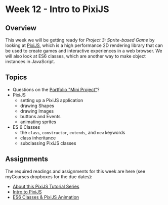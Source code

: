 # Week 12 - Intro to PixiJS

## Overview
This week we will be getting ready for *Project 3: Sprite-based Game* by looking at [PixiJS](http://www.pixijs.com), which is a high performance 2D rendering library that can be used to create games and interactive experiences in a web browser. 
We will also look at ES6 classes, which are another way to make object instances in JavaScript.

## Topics
- Questions on the [Portfolio "Mini Project"](../projects/portfolio.md)?
- PixiJS
    - setting up a PixiJS application
    - drawing Shapes
    - drawing Images
    - buttons and Events
    - animating sprites
- ES 6 Classes
    - the `class`, `constructor`, `extends`, and `new` keywords
    - class inheritance
    - subclassing PixiJS classes


## Assignments
The required readings and assignments for this week are here (see myCourses dropboxes for the due dates):

- [About this PixiJS Tutorial Series](../notes/pixi-js-0.md)
- [Intro to PixiJS](../notes/pixi-js-1.md)
- [ES6 Classes & PixiJS Animation](../notes/pixi-js-2.md)
